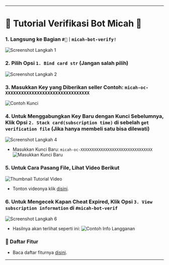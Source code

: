 
---
# 🌟 Tutorial Verifikasi Bot Micah 🌟

### 1. Langsung ke Bagian `#🔑｜micah-bot-verify!`
![Screenshot Langkah 1](https://github.com/user-attachments/assets/f2cea6bf-6080-4a15-af90-640f97ece128)

### 2. Pilih Opsi `1. Bind card str` (Jangan salah pilih)
![Screenshot Langkah 2](https://github.com/user-attachments/assets/325d6b06-9c50-4c1e-b4ae-c82f93e204c8)

### 3. Masukkan Key yang Diberikan seller Contoh: `micah-oc-XXXXXXXXXXXXXXXXXXXXXXXXXXXXXXXX`
![Contoh Kunci](https://github.com/user-attachments/assets/f897abbc-b77a-488e-9e09-edeace7b53fe)

### 4. Untuk Menggabungkan Key Baru dengan Kunci Sebelumnya, Klik Opsi `2. Stack card(subscription time)` di sebelah `get verification file` (Jika hanya membeli satu bisa dilewati)
![Screenshot Langkah 4](https://github.com/user-attachments/assets/7533622b-feb9-4134-ab10-7bba5d6c7250)
- Masukkan Kunci Baru: `micah-oc-XXXXXXXXXXXXXXXXXXXXXXXXXXXXXXXX`
![Masukkan Kunci Baru](https://github.com/rinarenasya/KOREPI-PERTAMAX-TUTORIAL-CLAIM-BAHASA-INDONESIA/assets/159468276/8c78809e-8b54-4ff6-af9d-73b3af929ef4)

### 5. Untuk Cara Pasang File, Lihat Video Berikut
![Thumbnail Tutorial Video](https://github.com/rinarenasya/KOREPI-PERTAMAX-TUTORIAL-CLAIM-BAHASA-INDONESIA/assets/159468276/e070fae3-b185-4b15-a751-6f459bf8e47d)
- Tonton videonya klik [disini](https://youtu.be/lG7z3gxVbzU).

### 6. Untuk Mengecek Kapan Cheat Expired, Klik Opsi `3. View subscription information` di `#micah-bot-verif`
![Screenshot Langkah 6](https://github.com/rinarenasya/KOREPI-PERTAMAX-TUTORIAL-CLAIM-BAHASA-INDONESIA/assets/159468276/9450fbc8-ef35-4a6b-a9c9-f2c27c1078a6)
- Hasilnya akan terlihat seperti ini:
![Contoh Info Langganan](https://github.com/rinarenasya/KOREPI-PERTAMAX-TUTORIAL-CLAIM-BAHASA-INDONESIA/assets/159468276/bdf1f75c-d155-4645-a465-21e34eacd732)

### 📜 Daftar Fitur
- Baca daftar fiturnya [disini](https://github.com/rinarenasya/KOREPI-PERTAMAX-TUTORIAL-CLAIM-BAHASA-INDONESIA/wiki/FEATURE-LIST).

---
